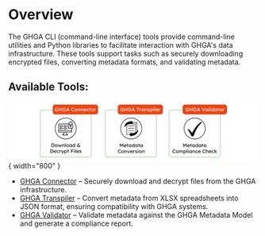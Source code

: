 # Overview

The GHGA CLI (command-line interface) tools provide command-line utilities and Python libraries to facilitate interaction with GHGA's data infrastructure. These tools support tasks such as securely downloading encrypted files, converting metadata formats, and validating metadata.

## Available Tools:

  ![MetMod](../../assets/img/CLI_Tools.png){ width="800" }

- [GHGA Connector](https://docs.ghga.de/cli_tools/connector/) – Securely download and decrypt files from the GHGA infrastructure.
- [GHGA Transpiler](https://docs.ghga.de/cli_tools/transpiler/) – Convert metadata from XLSX spreadsheets into JSON format, ensuring compatibility with GHGA systems.
- [GHGA Validator](https://docs.ghga.de/cli_tools/validator/) – Validate metadata against the GHGA Metadata Model and generate a compliance report.

